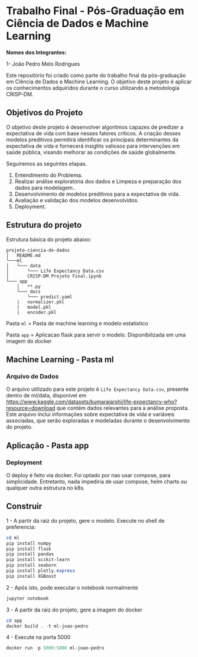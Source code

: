 # Trabalho Final - Pós-Graduação em Ciência de Dados e Machine Learning

**Nomes dos Integrantes:** 

1- João Pedro Melo Rodrigues

Este repositório foi criado como parte do trabalho final da pós-graduação em Ciência de Dados e Machine Learning. O objetivo deste projeto é aplicar os conhecimentos adquiridos durante o curso utilizando a metodologia CRISP-DM.

## Objetivos do Projeto

O objetivo deste projeto é desenvolver algoritmos capazes de predizer a expectativa de vida com base nesses fatores críticos. A criação desses modelos preditivos permitirá identificar os principais determinantes da expectativa de vida e fornecerá insights valiosos para intervenções em saúde pública, visando melhorar as condições de saúde globalmente.

Seguiremos as seguintes etapas. 

1. Entendimento do Problema.
2. Realizar análise exploratória dos dados e Limpeza e preparação dos dados para modelagem..
3. Desenvolvimento de modelos preditivos para a expectativa de vida.
4. Avaliação e validação dos modelos desenvolvidos.
5. Deployment.

## Estrutura do projeto

Estrutura básica do projeto abaixo:

```
projeto-ciencia-de-dados
│   README.md
└───ml
│   └─── data
│       └─── Life Expectancy Data.csv
│       CRISP-DM Projeto Final.ipynb
└─── app
    │   **.py
    └─── docs
        └─── predict.yaml
    |   normalizer.pkl
    |   model.pkl
    |   encoder.pkl
```

Pasta `ml` = Pasta de machine learning e modelo estatistico

Pasta `app` = Aplicacao flask para servir o modelo. Disponibilizada em uma imagem do docker

## Machine Learning - Pasta ml

### Arquivo de Dados

O arquivo utilizado para este projeto é `Life Expectancy Data.csv`, presente dentro de ml/data, disponivel em https://www.kaggle.com/datasets/kumarajarshi/life-expectancy-who?resource=download que contém dados relevantes para a análise proposta. Este arquivo inclui informações sobre expectativa de vida e variáveis associadas, que serão exploradas e modeladas durante o desenvolvimento do projeto.

## Aplicação - Pasta app

### Deployment

O deploy é feito via docker. Foi optado por nao usar compose, para simplicidade. Entretanto, nada impediria de usar compose, helm charts ou qualquer outra estrutura no k8s.

## Construir

1 - A partir da raiz do projeto, gere o modelo. Execute no shell de preferencia:

```powershell
cd ml
pip install numpy
pip install flask
pip install pandas
pip install scikit-learn
pip install seaborn 
pip install plotly.express
pip install XGBoost
```

2 - Após isto, pode executar o notebook normalmente

```powershell
jupyter notebook
```

3 - A partir da raiz do projeto, gere a imagem do docker

```powershell
cd app
docker build . -t ml-joao-pedro
```

4 - Execute na porta 5000
```powershell
docker run -p 5000:5000 ml-joao-pedro
```
